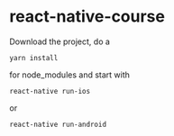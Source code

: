 # react-native-course

Download the project, do a 
```
yarn install
```
for node_modules and start with
```
react-native run-ios
```
or
```
react-native run-android
```

